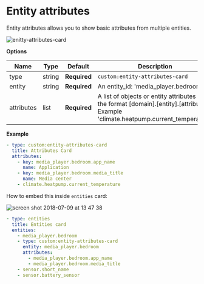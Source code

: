 # Entity attributes

Entity attributes allows you to show basic attributes from multiple entities.

![enitty-attributes-card](https://user-images.githubusercontent.com/7738048/42527876-8e9f1206-8482-11e8-9e19-b5ffbfbf8474.png)

**Options**

| Name | Type | Default | Description
| ---- | ---- | ------- | -----------
| type | string | **Required** | `custom:entity-attributes-card`
| entity | string | **Required** | An entity_id: 'media_player.bedroom'
| attributes | list | **Required** | A list of objects or entity attributes in the format [domain].[entity].[attribute].<br/> Example 'climate.heatpump.current_temperature'

**Example**

```yaml
- type: custom:entity-attributes-card
  title: Attributes Card
  attributes:
    - key: media_player.bedroom.app_name
      name: Application
    - key: media_player.bedroom.media_title
      name: Media center
    - climate.heatpump.current_temperature
```

How to embed this inside `entities` card:

![screen shot 2018-07-09 at 13 47 38](https://user-images.githubusercontent.com/7738048/42446481-1ac27c1e-837f-11e8-94e7-02ef35f2d853.png)

```yaml
- type: entities
  title: Entities card
  entities:
    - media_player.bedroom
    - type: custom:entity-attributes-card
      entity: media_player.bedroom
      attributes:
        - media_player.bedroom.app_name
        - media_player.bedroom.media_title
    - sensor.short_name
    - sensor.battery_sensor
```